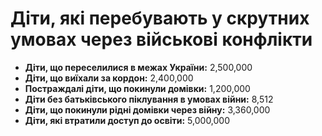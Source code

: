 # Діти, які перебувають у скрутних умовах через військові конфлікти

- **Діти, що переселилися в межах України:** 2,500,000
- **Діти, що виїхали за кордон:** 2,400,000
- **Постраждалі діти, що покинули домівки:** 1,200,000
- **Діти без батьківського піклування в умовах війни:** 8,512
- **Діти, що покинули рідні домівки через війну:** 3,360,000
- **Діти, які втратили доступ до освіти:** 5,000,000
